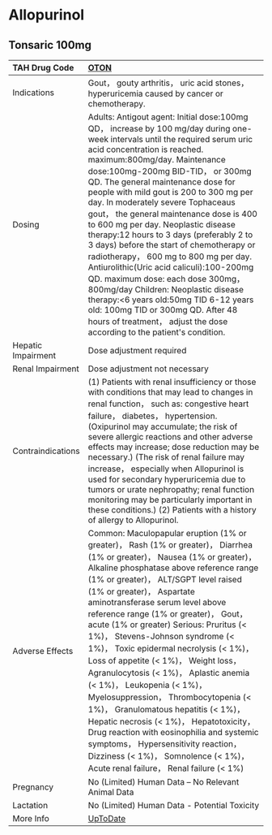 # Allopurinol

## Tonsaric 100mg

| TAH Drug Code      | [OTON](https://www.tahsda.org.tw/drugs/hissearch.php?drug_code=OTON)                                                                                                                                                                                                                                                                                                                                                                                                                                                                                                                                                                                                                                                                                                                                                                                       |
|:-------------------|:-----------------------------------------------------------------------------------------------------------------------------------------------------------------------------------------------------------------------------------------------------------------------------------------------------------------------------------------------------------------------------------------------------------------------------------------------------------------------------------------------------------------------------------------------------------------------------------------------------------------------------------------------------------------------------------------------------------------------------------------------------------------------------------------------------------------------------------------------------------|
| Indications        | Gout， gouty arthritis， uric acid stones， hyperuricemia caused by cancer or chemotherapy.                                                                                                                                                                                                                                                                                                                                                                                                                                                                                                                                                                                                                                                                                                                                                                |
| Dosing             | Adults: Antigout agent: Initial dose:100mg QD， increase by 100 mg/day during one-week intervals until the required serum uric acid concentration is reached. maximum:800mg/day. Maintenance dose:100mg-200mg BID-TID， or 300mg QD. The general maintenance dose for people with mild gout is 200 to 300 mg per day. In moderately severe Tophaceaus gout， the general maintenance dose is 400 to 600 mg per day. Neoplastic disease therapy:12 hours to 3 days (preferably 2 to 3 days) before the start of chemotherapy or radiotherapy， 600 mg to 800 mg per day. Antiurolithic(Uric acid caliculi):100-200mg QD. maximum dose: each dose 300mg， 800mg/day Children: Neoplastic disease therapy:<6 years old:50mg TID 6-12 years old: 100mg TID or 300mg QD. After 48 hours of treatment， adjust the dose according to the patient's condition.    |
| Hepatic Impairment | Dose adjustment required                                                                                                                                                                                                                                                                                                                                                                                                                                                                                                                                                                                                                                                                                                                                                                                                                                   |
| Renal Impairment   | Dose adjustment not necessary                                                                                                                                                                                                                                                                                                                                                                                                                                                                                                                                                                                                                                                                                                                                                                                                                              |
| Contraindications  | (1) Patients with renal insufficiency or those with conditions that may lead to changes in renal function， such as: congestive heart failure， diabetes， hypertension. (Oxipurinol may accumulate; the risk of severe allergic reactions and other adverse effects may increase; dose reduction may be necessary.) (The risk of renal failure may increase， especially when Allopurinol is used for secondary hyperuricemia due to tumors or urate nephropathy; renal function monitoring may be particularly important in these conditions.) (2) Patients with a history of allergy to Allopurinol.                                                                                                                                                                                                                                                    |
| Adverse Effects    | Common: Maculopapular eruption (1% or greater)， Rash (1% or greater)， Diarrhea (1% or greater)， Nausea (1% or greater)， Alkaline phosphatase above reference range (1% or greater)， ALT/SGPT level raised (1% or greater)， Aspartate aminotransferase serum level above reference range (1% or greater)， Gout， acute (1% or greater) Serious: Pruritus (< 1%)， Stevens-Johnson syndrome (< 1%)， Toxic epidermal necrolysis (< 1%)， Loss of appetite (< 1%)， Weight loss， Agranulocytosis (< 1%)， Aplastic anemia (< 1%)， Leukopenia (< 1%)， Myelosuppression， Thrombocytopenia (< 1%)， Granulomatous hepatitis (< 1%)， Hepatic necrosis (< 1%)， Hepatotoxicity， Drug reaction with eosinophilia and systemic symptoms， Hypersensitivity reaction， Dizziness (< 1%)， Somnolence (< 1%)， Acute renal failure， Renal failure (< 1%) |
| Pregnancy          | No (Limited) Human Data – No Relevant Animal Data                                                                                                                                                                                                                                                                                                                                                                                                                                                                                                                                                                                                                                                                                                                                                                                                          |
| Lactation          | No (Limited) Human Data - Potential Toxicity                                                                                                                                                                                                                                                                                                                                                                                                                                                                                                                                                                                                                                                                                                                                                                                                               |
| More Info          | [UpToDate](https://www.uptodate.com/contents/allopurinol-drug-information)                                                                                                                                                                                                                                                                                                                                                                                                                                                                                                                                                                                                                                                                                                                                                                                 |

